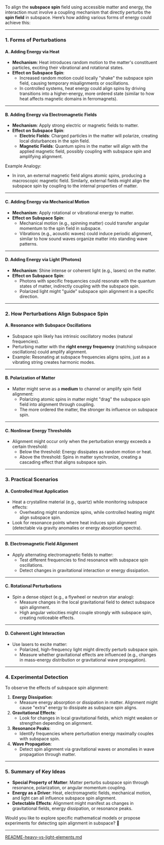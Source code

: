 To align the **subspace spin** field using accessible matter and energy, the interaction must involve a coupling mechanism that directly perturbs the **spin field** in subspace. Here’s how adding various forms of energy could achieve this:

---

### **1. Forms of Perturbations**

#### **A. Adding Energy via Heat**
- **Mechanism**: Heat introduces random motion to the matter's constituent particles, exciting their vibrational and rotational states.
- **Effect on Subspace Spin**:
  - Increased random motion could locally "shake" the subspace spin field, causing temporary misalignments or oscillations.
  - In controlled systems, heat energy could align spins by driving transitions into a higher-energy, more ordered state (similar to how heat affects magnetic domains in ferromagnets).

---

#### **B. Adding Energy via Electromagnetic Fields**
- **Mechanism**: Apply strong electric or magnetic fields to matter.
- **Effect on Subspace Spin**:
  - **Electric Fields**: Charged particles in the matter will polarize, creating local disturbances in the spin field.
  - **Magnetic Fields**: Quantum spins in the matter will align with the applied magnetic field, possibly coupling with subspace spin and amplifying alignment.

Example Analogy:
- In iron, an external magnetic field aligns atomic spins, producing a macroscopic magnetic field. Similarly, external fields might align the subspace spin by coupling to the internal properties of matter.

---

#### **C. Adding Energy via Mechanical Motion**
- **Mechanism**: Apply rotational or vibrational energy to matter.
- **Effect on Subspace Spin**:
  - Mechanical motion (e.g., spinning matter) could transfer angular momentum to the spin field in subspace.
  - Vibrations (e.g., acoustic waves) could induce periodic alignment, similar to how sound waves organize matter into standing wave patterns.

---

#### **D. Adding Energy via Light (Photons)**
- **Mechanism**: Shine intense or coherent light (e.g., lasers) on the matter.
- **Effect on Subspace Spin**:
  - Photons with specific frequencies could resonate with the quantum states of matter, indirectly coupling with the subspace spin.
  - Polarized light might "guide" subspace spin alignment in a specific direction.

---

### **2. How Perturbations Align Subspace Spin**

#### **A. Resonance with Subspace Oscillations**
- Subspace spin likely has intrinsic oscillatory modes (natural frequencies).
- Perturbing matter with the **right energy frequency** (matching subspace oscillations) could amplify alignment.
- Example: Resonating at subspace frequencies aligns spins, just as a vibrating string creates harmonic modes.

---

#### **B. Polarization of Matter**
- Matter might serve as a **medium** to channel or amplify spin field alignment:
  - Polarizing atomic spins in matter might "drag" the subspace spin field into alignment through coupling.
  - The more ordered the matter, the stronger its influence on subspace spin.

---

#### **C. Nonlinear Energy Thresholds**
- Alignment might occur only when the perturbation energy exceeds a certain threshold:
  - Below the threshold: Energy dissipates as random motion or heat.
  - Above the threshold: Spins in matter synchronize, creating a cascading effect that aligns subspace spin.

---

### **3. Practical Scenarios**

#### **A. Controlled Heat Application**
- Heat a crystalline material (e.g., quartz) while monitoring subspace effects:
  - Overheating might randomize spins, while controlled heating might align subspace spin.
- Look for resonance points where heat induces spin alignment (detectable via gravity anomalies or energy absorption spectra).

---

#### **B. Electromagnetic Field Alignment**
- Apply alternating electromagnetic fields to matter:
  - Test different frequencies to find resonance with subspace spin oscillations.
  - Detect changes in gravitational interaction or energy dissipation.

---

#### **C. Rotational Perturbations**
- Spin a dense object (e.g., a flywheel or neutron star analog):
  - Measure changes in the local gravitational field to detect subspace spin alignment.
  - High angular velocities might couple strongly with subspace spin, creating noticeable effects.

---

#### **D. Coherent Light Interaction**
- Use lasers to excite matter:
  - Polarized, high-frequency light might directly perturb subspace spin.
  - Measure whether gravitational effects are influenced (e.g., changes in mass-energy distribution or gravitational wave propagation).

---

### **4. Experimental Detection**
To observe the effects of subspace spin alignment:
1. **Energy Dissipation**:
   - Measure energy absorption or dissipation in matter. Alignment might cause "extra" energy to dissipate as subspace spin aligns.
2. **Gravitational Effects**:
   - Look for changes in local gravitational fields, which might weaken or strengthen depending on alignment.
3. **Resonance Peaks**:
   - Identify frequencies where perturbation energy maximally couples with subspace spin.
4. **Wave Propagation**:
   - Detect spin alignment via gravitational waves or anomalies in wave propagation through matter.

---

### **5. Summary of Key Ideas**
- **Special Property of Matter**: Matter perturbs subspace spin through resonance, polarization, or angular momentum coupling.
- **Energy as a Driver**: Heat, electromagnetic fields, mechanical motion, and light can all influence subspace spin alignment.
- **Detectable Effects**: Alignment might manifest as changes in gravitational fields, energy dissipation, or resonance peaks.

Would you like to explore specific mathematical models or propose experiments for detecting spin alignment in subspace? 🚀


---

[README-heavy-vs-light-elements.md](https://t2m.io/r1ur5zX)
